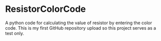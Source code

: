 # ResistorColorCode
A python code for calculating the value of resistor by entering the color code. This is my first GitHub repository upload so this project serves as a test only. 
